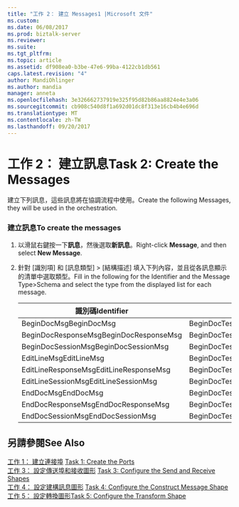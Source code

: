 ```yaml
---
title: "工作 2： 建立 Messages1 |Microsoft 文件"
ms.custom: 
ms.date: 06/08/2017
ms.prod: biztalk-server
ms.reviewer: 
ms.suite: 
ms.tgt_pltfrm: 
ms.topic: article
ms.assetid: df908ea0-b3be-47e6-99ba-4122cb1db561
caps.latest.revision: "4"
author: MandiOhlinger
ms.author: mandia
manager: anneta
ms.openlocfilehash: 3e326662737919e325f95d82b86aa8824e4e3a06
ms.sourcegitcommit: cb908c540d8f1a692d01dc8f313e16cb4b4e696d
ms.translationtype: MT
ms.contentlocale: zh-TW
ms.lasthandoff: 09/20/2017
---
```

# <a name="task-2-create-the-messages"></a><span data-ttu-id="4bfe9-102">工作 2： 建立訊息</span><span class="sxs-lookup"><span data-stu-id="4bfe9-102">Task 2: Create the Messages</span></span>
<span data-ttu-id="4bfe9-103">建立下列訊息，這些訊息將在協調流程中使用。</span><span class="sxs-lookup"><span data-stu-id="4bfe9-103">Create the following Messages, they will be used in the orchestration.</span></span>  
  
### <a name="to-create-the-messages"></a><span data-ttu-id="4bfe9-104">建立訊息</span><span class="sxs-lookup"><span data-stu-id="4bfe9-104">To create the messages</span></span>  
  
1.  <span data-ttu-id="4bfe9-105">以滑鼠右鍵按一下**訊息**，然後選取**新訊息**。</span><span class="sxs-lookup"><span data-stu-id="4bfe9-105">Right-click **Message**, and then select **New Message**.</span></span>  
  
2.  <span data-ttu-id="4bfe9-106">針對 [識別項] 和 [訊息類型] > [結構描述] 填入下列內容，並且從各訊息顯示的清單中選取類型。</span><span class="sxs-lookup"><span data-stu-id="4bfe9-106">Fill in the following for the Identifier and the Message Type>Schema and select the type from the displayed list for each message.</span></span>  
  
    |<span data-ttu-id="4bfe9-107">識別碼</span><span class="sxs-lookup"><span data-stu-id="4bfe9-107">Identifier</span></span>|<span data-ttu-id="4bfe9-108">訊息類型 > 結構描述</span><span class="sxs-lookup"><span data-stu-id="4bfe9-108">Message Type>Schema</span></span>|  
    |----------------|--------------------------|  
    |<span data-ttu-id="4bfe9-109">BeginDocMsg</span><span class="sxs-lookup"><span data-stu-id="4bfe9-109">BeginDocMsg</span></span>|<span data-ttu-id="4bfe9-110">BeginDocTest.B4200310Service_1.F4211FSBeginDoc</span><span class="sxs-lookup"><span data-stu-id="4bfe9-110">BeginDocTest.B4200310Service_1.F4211FSBeginDoc</span></span>|  
    |<span data-ttu-id="4bfe9-111">BeginDocResponseMsg</span><span class="sxs-lookup"><span data-stu-id="4bfe9-111">BeginDocResponseMsg</span></span>|<span data-ttu-id="4bfe9-112">BeginDocTest.B4200310Service_1.F4211FSBeginDocResponse</span><span class="sxs-lookup"><span data-stu-id="4bfe9-112">BeginDocTest.B4200310Service_1.F4211FSBeginDocResponse</span></span>|  
    |<span data-ttu-id="4bfe9-113">BeginDocSessionMsg</span><span class="sxs-lookup"><span data-stu-id="4bfe9-113">BeginDocSessionMsg</span></span>|<span data-ttu-id="4bfe9-114">BeginDocTest.B4200310Service_1.F4211FSBeginDoc</span><span class="sxs-lookup"><span data-stu-id="4bfe9-114">BeginDocTest.B4200310Service_1.F4211FSBeginDoc</span></span>|  
    |<span data-ttu-id="4bfe9-115">EditLineMsg</span><span class="sxs-lookup"><span data-stu-id="4bfe9-115">EditLineMsg</span></span>|<span data-ttu-id="4bfe9-116">BeginDocTest.B4200310Service_1.F4211FSEditLine</span><span class="sxs-lookup"><span data-stu-id="4bfe9-116">BeginDocTest.B4200310Service_1.F4211FSEditLine</span></span>|  
    |<span data-ttu-id="4bfe9-117">EditLineResponseMsg</span><span class="sxs-lookup"><span data-stu-id="4bfe9-117">EditLineResponseMsg</span></span>|<span data-ttu-id="4bfe9-118">BeginDocTest.B4200310Service_1.F4211FSEditLineResponse</span><span class="sxs-lookup"><span data-stu-id="4bfe9-118">BeginDocTest.B4200310Service_1.F4211FSEditLineResponse</span></span>|  
    |<span data-ttu-id="4bfe9-119">EditLineSessionMsg</span><span class="sxs-lookup"><span data-stu-id="4bfe9-119">EditLineSessionMsg</span></span>|<span data-ttu-id="4bfe9-120">BeginDocTest.B4200310Service_1.F4211FSEditLine</span><span class="sxs-lookup"><span data-stu-id="4bfe9-120">BeginDocTest.B4200310Service_1.F4211FSEditLine</span></span>|  
    |<span data-ttu-id="4bfe9-121">EndDocMsg</span><span class="sxs-lookup"><span data-stu-id="4bfe9-121">EndDocMsg</span></span>|<span data-ttu-id="4bfe9-122">BeginDocTest.B4200310Service_1.F4211FSEndDoc</span><span class="sxs-lookup"><span data-stu-id="4bfe9-122">BeginDocTest.B4200310Service_1.F4211FSEndDoc</span></span>|  
    |<span data-ttu-id="4bfe9-123">EndDocResponseMsg</span><span class="sxs-lookup"><span data-stu-id="4bfe9-123">EndDocResponseMsg</span></span>|<span data-ttu-id="4bfe9-124">BeginDocTest.B4200310Service_1.F4211FSEndDocResponse</span><span class="sxs-lookup"><span data-stu-id="4bfe9-124">BeginDocTest.B4200310Service_1.F4211FSEndDocResponse</span></span>|  
    |<span data-ttu-id="4bfe9-125">EndDocSessionMsg</span><span class="sxs-lookup"><span data-stu-id="4bfe9-125">EndDocSessionMsg</span></span>|<span data-ttu-id="4bfe9-126">BeginDocTest.B4200310Service_1.F4211FSEndDoc</span><span class="sxs-lookup"><span data-stu-id="4bfe9-126">BeginDocTest.B4200310Service_1.F4211FSEndDoc</span></span>|  
  
## <a name="see-also"></a><span data-ttu-id="4bfe9-127">另請參閱</span><span class="sxs-lookup"><span data-stu-id="4bfe9-127">See Also</span></span>  
 <span data-ttu-id="4bfe9-128">[工作 1： 建立連接埠](../core/task-1-create-the-ports2.md) </span><span class="sxs-lookup"><span data-stu-id="4bfe9-128">[Task 1: Create the Ports](../core/task-1-create-the-ports2.md) </span></span>  
 <span data-ttu-id="4bfe9-129">[工作 3： 設定傳送埠和接收圖形](../core/task-3-configure-the-send-and-receive-shapes1.md) </span><span class="sxs-lookup"><span data-stu-id="4bfe9-129">[Task 3: Configure the Send and Receive Shapes](../core/task-3-configure-the-send-and-receive-shapes1.md) </span></span>  
 <span data-ttu-id="4bfe9-130">[工作 4： 設定建構訊息圖形](../core/task-4-configure-the-construct-message-shape2.md) </span><span class="sxs-lookup"><span data-stu-id="4bfe9-130">[Task 4: Configure the Construct Message Shape](../core/task-4-configure-the-construct-message-shape2.md) </span></span>  
 [<span data-ttu-id="4bfe9-131">工作 5： 設定轉換圖形</span><span class="sxs-lookup"><span data-stu-id="4bfe9-131">Task 5: Configure the Transform Shape</span></span>](../core/task-5-configure-the-transform-shape1.md)